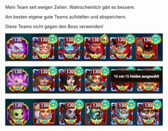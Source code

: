 
Mein Team seit ewigen Zeiten. 
Wahrscheinlich gibt es bessere.

Am besten eigene gute Teams aufstellen und abspeichern.

Diese Teams nicht gegen den Boss verwenden!


![](../images/Pasted%20image%2020251020210550.png)

![](../images/Pasted%20image%2020251020210608.png)

![](../images/Pasted%20image%2020251020210630.png)
